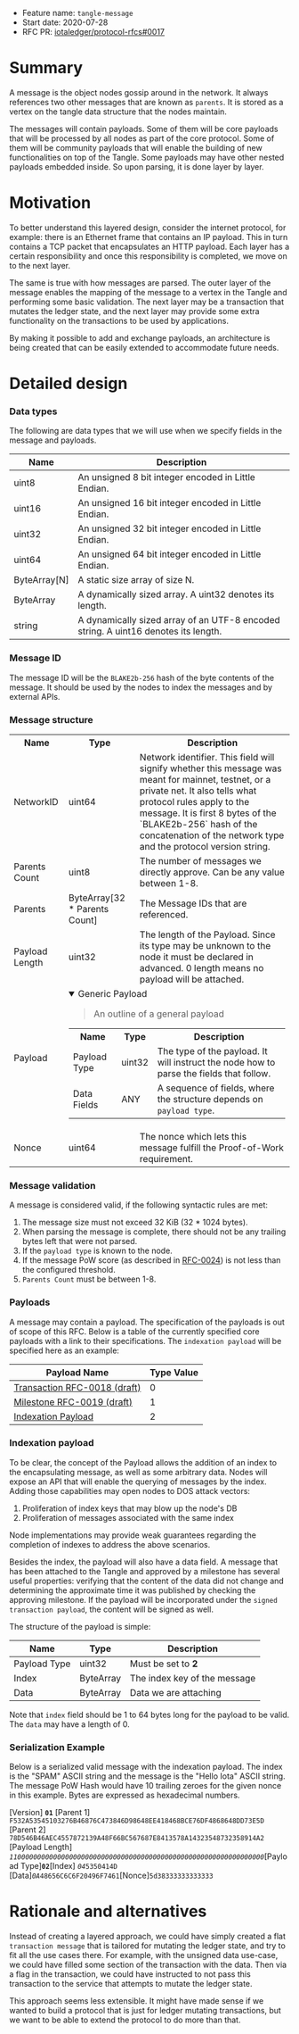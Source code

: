+ Feature name: `tangle-message`
+ Start date: 2020-07-28
+ RFC PR: [iotaledger/protocol-rfcs#0017](https://github.com/iotaledger/protocol-rfcs/pull/0017)

# Summary

A message is the object nodes gossip around in the network. It always references two other messages that are known as `parents`. It is stored as a vertex on the tangle data structure that the nodes maintain.

The messages will contain payloads. Some of them will be core payloads that will be processed by all nodes as part of the core protocol. Some of them will be community payloads that will enable the building of new functionalities on top of the Tangle. Some payloads may have other nested payloads embedded inside.
So upon parsing, it is done layer by layer.

# Motivation

To better understand this layered design, consider the internet protocol, for example: there is an Ethernet frame that contains an IP payload. This in turn contains a TCP packet that encapsulates an HTTP payload. Each layer has a certain responsibility and once this responsibility is completed, we move on to the next layer.

The same is true with how messages are parsed. The outer layer of the message enables the mapping of the message to a vertex in the Tangle and performing some basic validation. The next layer may be a transaction that mutates the ledger state, and the next layer may provide some extra functionality on the transactions to be used by applications.

By making it possible to add and exchange payloads, an architecture is being created that can be easily extended to accommodate future needs.

# Detailed design

### Data types

The following are data types that we will use when we specify fields in the message and payloads.

| Name   | Description   |
| ------ | ------------- |
| uint8  | An unsigned 8 bit integer encoded in Little Endian. |
| uint16  | An unsigned 16 bit integer encoded in Little Endian. |
| uint32  | An unsigned 32 bit integer encoded in Little Endian. |
| uint64  | An unsigned 64 bit integer encoded in Little Endian. |
| ByteArray[N] | A static size array of size N.   |
| ByteArray | A dynamically sized array. A uint32 denotes its length.   |
| string | A dynamically sized array of an UTF-8 encoded string. A uint16 denotes its length.   |


### Message ID
The message ID will be the `BLAKE2b-256` hash of the byte contents of the message. It should be used by the nodes to index the messages and by external APIs.


### Message structure

<table>
    <tr>
        <th>Name</th>
        <th>Type</th>
        <th>Description</th>
    </tr>
    <tr>
        <td>NetworkID</td>
        <td>uint64</td>
        <td>Network identifier. This field will signify whether this message was meant for mainnet, testnet, or a private net. It also tells what protocol rules apply to the message. It is first 8 bytes of the `BLAKE2b-256` hash of the concatenation of the network type and the protocol version string.</td>
        </tr>
    <tr>
        <td> Parents Count </td>
        <td> uint8</td>
        <td> The number of messages we directly approve. Can be any value between 1-8.</td>
    </tr>
    <tr>
        <td>Parents </td>
        <td>ByteArray[32 * Parents Count]</td>
        <td>The Message IDs that are referenced.</td>
    </tr>
    <tr>
        <td>Payload Length</td>
        <td>uint32</td>
        <td> The length of the Payload. Since its type may be unknown to the node it must be declared in advanced. 0 length means no payload will be attached.</td>
    </tr>
    <tr>
        <td colspan="1">
            Payload
        </td>
        <td colspan="2">
            <details open="true">
                <summary>Generic Payload</summary>
                <blockquote>
                An outline of a general payload
                </blockquote>
                <table>
                    <tr>
                        <th>Name</th>
                        <th>Type</th>
                        <th>Description</th>
                    </tr>
                    <tr>
                        <td>Payload Type</td>
                        <td>uint32</td>
                        <td>
                            The type of the payload. It will instruct the node how to parse the fields that follow.
                        </td>
                    </tr>
                    <tr>
                        <td>Data Fields</td>
                        <td>ANY</td>
                        <td>A sequence of fields, where the structure depends on <code>payload type</code>.</td>
                    </tr>
                </table>
            </details>
    <tr>
        <td>Nonce</td>
        <td>uint64</td>
        <td>The nonce which lets this message fulfill the Proof-of-Work requirement.</td>
    </tr>
</table>

### Message validation

A message is considered valid, if the following syntactic rules are met:

1. The message size must not exceed 32 KiB (32 * 1024 bytes).
2. When parsing the message is complete, there should not be any trailing bytes left that were not parsed.
3. If the `payload type` is known to the node.
4. If the message PoW score (as described in [RFC-0024](https://github.com/iotaledger/protocol-rfcs/blob/master/text/0024-message-pow/0024-message-pow.md)) is not less than the configured threshold.
5. `Parents Count` must be between 1-8.


### Payloads

A message may contain a payload. The specification of the payloads is out of scope of this RFC. Below is a table of the currently specified core payloads with a link to their specifications. The `indexation payload` will be specified here as an example:

| Payload Name                              |   Type Value |
| ---------------------------------------   | -----------  | 
|  [Transaction RFC-0018 (draft)](https://github.com/luca-moser/protocol-rfcs/blob/signed-tx-payload/text/0000-signed-transaction-payload/0000-signed-transaction-payload.md)                       |     0        |
|  [Milestone RFC-0019 (draft)](https://github.com/jakubcech/protocol-rfcs/blob/jakubcech-milestonepayload/text/0019-milestone-payload/0019-milestone-payload.md)                                |     1        |
|  [Indexation Payload](#indexation-payload)  |     2        |

### Indexation payload

To be clear, the concept of the Payload allows the addition of an index to the encapsulating message, as well as some arbitrary data. Nodes will expose an API that will enable the querying of messages by the index.
Adding those capabilities may open nodes to DOS attack vectors:
1. Proliferation of index keys that may blow up the node's DB
2. Proliferation of messages associated with the same index

Node implementations may provide weak guarantees regarding the completion of indexes to address the above scenarios. 

Besides the index, the payload will also have a data field.
  A message that has been attached to the Tangle and approved by a milestone has several useful properties: verifying that the content of the data did not change and determining the approximate time it was published by checking the approving milestone. If the payload will be incorporated under
  the `signed transaction payload`, the content will be signed as well.


The structure of the payload is simple:

| Name             | Type          | Description               |
| --------         | -----------   | -----------               |
| Payload Type     | uint32        | Must be set to **2**      |
| Index            | ByteArray     | The index key of the message |
| Data             | ByteArray     | Data we are attaching    |

Note that `index` field should be 1 to 64 bytes long for the payload to be valid. The `data` may have a length of 0.


### Serialization Example

Below is a serialized valid message with the indexation payload. The index is the "SPAM" ASCII string and the message is the "Hello Iota"
ASCII string. The message PoW Hash would have 10 trailing zeroes for the given nonce in this example. Bytes are expressed as hexadecimal numbers.

[Version] **`01`** [Parent 1] `F532A53545103276B46876C473846D98648EE418468BCE76DF4868648DD73E5D` [Parent 2] `78D546B46AEC4557872139A48F66BC567687E8413578A14323548732358914A2` [Payload Length]
*`1100000000000000000000000000000000000000000000000000000000000000`*[Payload Type]**`02`**[Index] *`04`*`5350414D` [Data]*`0A`*`48656C6C6F20496F7461`[Nonce]`5d38333333333333`

# Rationale and alternatives

Instead of creating a layered approach, we could have simply created a flat `transaction message` that is tailored for mutating the ledger state, and try to fit all the use cases there. For example, with the unsigned data use-case, we could have filled some section of the transaction with the data. Then via a flag in the transaction, we could have instructed to not pass this transaction to the service that attempts to mutate the ledger state.

This approach seems less extensible. It might have made sense if we wanted to build a protocol that is just for ledger mutating transactions, but we want to be able to extend the protocol to do more than that.
